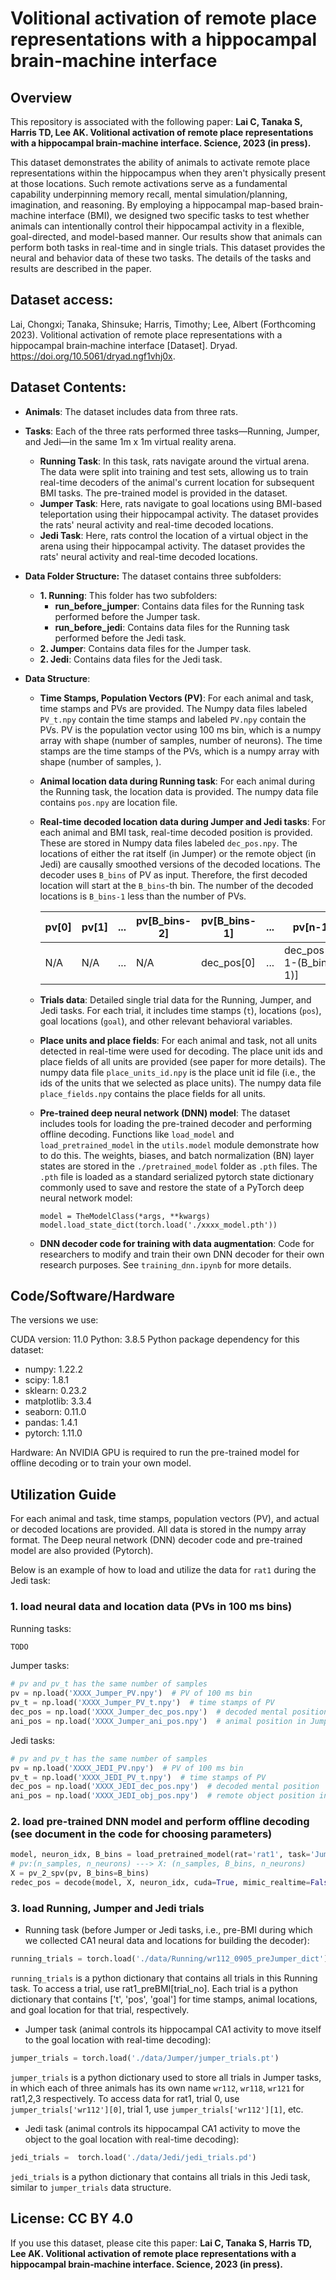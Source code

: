 # Volitional activation of remote place representations with a hippocampal brain‐machine interface

## Overview

This repository is associated with the following paper:
**Lai C, Tanaka S, Harris TD, Lee AK. Volitional activation of remote place representations with a hippocampal brain‐machine interface. Science, 2023 (in press).**

This dataset demonstrates the ability of animals to activate remote place representations within the hippocampus when they aren't physically present at those locations. Such remote activations serve as a fundamental capability underpinning memory recall, mental simulation/planning, imagination, and reasoning. By employing a hippocampal map-based brain-machine interface (BMI), we designed two specific tasks to test whether animals can intentionally control their hippocampal activity in a flexible, goal-directed, and model-based manner. Our results show that animals can perform both tasks in real-time and in single trials. This dataset provides the neural and behavior data of these two tasks. The details of the tasks and results are described in the paper. 

## Dataset access:
Lai, Chongxi; Tanaka, Shinsuke; Harris, Timothy; Lee, Albert (Forthcoming 2023). Volitional activation of remote place representations with a hippocampal brain‐machine interface [Dataset]. Dryad. https://doi.org/10.5061/dryad.ngf1vhj0x. 

## Dataset Contents:

- **Animals**: The dataset includes data from three rats.

- **Tasks**: Each of the three rats performed three tasks—Running, Jumper, and Jedi—in the same 1m x 1m virtual reality arena.
  - **Running Task**: In this task, rats navigate around the virtual arena. The data were split into training and test sets, allowing us to train real-time decoders of the animal's current location for subsequent BMI tasks. The pre-trained model is provided in the dataset.
  - **Jumper Task**: Here, rats navigate to goal locations using BMI-based teleportation using their hippocampal activity. The dataset provides the rats' neural activity and real-time decoded locations. 
  - **Jedi Task**: Here, rats control the location of a virtual object in the arena using their hippocampal activity. The dataset provides the rats' neural activity and real-time decoded locations. 

 - **Data Folder Structure:**  The dataset contains three subfolders:
    - **1. Running**: This folder has two subfolders:
      - **run_before_jumper**: Contains data files for the Running task performed before the Jumper task.
      - **run_before_jedi**: Contains data files for the Running task performed before the Jedi task.
    - **2. Jumper**: Contains data files for the Jumper task.
    - **2. Jedi**: Contains data files for the Jedi task.

- **Data Structure**:
  - **Time Stamps, Population Vectors (PV)**: For each animal and task, time stamps and PVs are provided. The Numpy data files labeled `PV_t.npy` contain the time stamps and labeled `PV.npy` contain the PVs. PV is the population vector using 100 ms bin, which is a numpy array with shape (number of samples, number of neurons). The time stamps are the time stamps of the PVs, which is a numpy array with shape (number of samples, ). 

  - **Animal location data during Running task**: For each animal during the Running task, the location data is provided. The numpy data file contains `pos.npy` are location file. 

  - **Real-time decoded location data during Jumper and Jedi tasks**: For each animal and BMI task, real-time decoded position is provided. These are stored in Numpy data files labeled `dec_pos.npy`. The locations of either the rat itself (in Jumper) or the remote object (in Jedi) are causally smoothed versions of the decoded locations. The decoder uses `B_bins` of PV as input. Therefore, the first decoded location will start at the `B_bins`-th bin. The number of the decoded locations is `B_bins-1` less than the number of PVs.

    pv[0] | pv[1]| ... | pv[B_bins-2] | pv[B_bins-1] | ... | pv[n-1]
    --- | ---| --- | --- | --- | --- | ---
    N/A | N/A | ... | N/A | dec_pos[0] | ... | dec_pos[n-1-(B_bins-1)]

  - **Trials data**: Detailed single trial data for the Running, Jumper, and Jedi tasks. For each trial, it includes time stamps (`t`), locations (`pos`), goal locations (`goal`), and other relevant behavioral variables.

  - **Place units and place fields**: For each animal and task, not all units detected in real-time were used for decoding. The place unit ids and place fields of all units are provided (see paper for more details). The numpy data file `place_units_id.npy` is the place unit id file (i.e., the ids of the units that we selected as place units). The numpy data file `place_fields.npy` contains the place fields for all units. 

  - **Pre-trained deep neural network (DNN) model**: The dataset includes tools for loading the pre-trained decoder and performing offline decoding. Functions like `load_model` and `load_pretrained_model` in the `utils.model` module demonstrate how to do this. The weights, biases, and batch normalization (BN) layer states are stored in the `./pretrained_model` folder as `.pth` files. The `.pth` file is loaded as a standard serialized pytorch state dictionary commonly used to save and restore the state of a PyTorch deep neural network model:
    ```
    model = TheModelClass(*args, **kwargs)
    model.load_state_dict(torch.load('./xxxx_model.pth'))
    ```
  - **DNN decoder code for training with data augmentation**:
  Code for researchers to modify and train their own DNN decoder for their own research purposes. See `training_dnn.ipynb` for more details.


## Code/Software/Hardware

The versions we use:

CUDA version:  11.0 
Python: 3.8.5
Python package dependency for this dataset: 
- numpy: 1.22.2
- scipy: 1.8.1
- sklearn: 0.23.2
- matplotlib: 3.3.4
- seaborn: 0.11.0
- pandas: 1.4.1
- pytorch: 1.11.0

Hardware:
An NVIDIA GPU is required to run the pre-trained model for offline decoding or to train your own model.


## Utilization Guide

For each animal and task, time stamps, population vectors (PV), and actual or decoded locations are provided. All data is stored in the numpy array format. The Deep neural network (DNN) decoder code and pre-trained model are also provided (Pytorch). 

Below is an example of how to load and utilize the data for `rat1` during the Jedi task:

### 1. load neural data and location data (PVs in 100 ms bins)
Running tasks:
```python
TODO
```

Jumper tasks:
```python
# pv and pv_t has the same number of samples
pv = np.load('XXXX_Jumper_PV.npy')  # PV of 100 ms bin
pv_t = np.load('XXXX_Jumper_PV_t.npy')  # time stamps of PV
dec_pos = np.load('XXXX_Jumper_dec_pos.npy')  # decoded mental position
ani_pos = np.load('XXXX_Jumper_ani_pos.npy')  # animal position in Jumper
```

Jedi tasks:
```python
# pv and pv_t has the same number of samples
pv = np.load('XXXX_JEDI_PV.npy')  # PV of 100 ms bin
pv_t = np.load('XXXX_JEDI_PV_t.npy')  # time stamps of PV
dec_pos = np.load('XXXX_JEDI_dec_pos.npy')  # decoded mental position
ani_pos = np.load('XXXX_JEDI_obj_pos.npy')  # remote object position in JEDI
```

### 2. load pre-trained DNN model and perform offline decoding (see document in the code for choosing parameters)

```python
model, neuron_idx, B_bins = load_pretrained_model(rat='rat1', task='Jumper')
# pv:(n_samples, n_neurons) ---> X: (n_samples, B_bins, n_neurons)
X = pv_2_spv(pv, B_bins=B_bins)
redec_pos = decode(model, X, neuron_idx, cuda=True, mimic_realtime=False) 
```

### 3. load Running, Jumper and Jedi trials
- Running task (before Jumper or Jedi tasks, i.e., pre-BMI during which we collected CA1 neural data and locations for building the decoder):
```python
running_trials = torch.load('./data/Running/wr112_0905_preJumper_dict')
```
`running_trials` is a python dictionary that contains all trials in this Running task. To access a trial, use rat1_preBMI[trial_no]. Each trial is a python dictionary that contains ['t', 'pos', 'goal'] for time stamps, animal locations, and goal location for that trial, respectively. 

- Jumper task (animal controls its hippocampal CA1 activity to move itself to the goal location with real-time decoding):
```python
jumper_trials = torch.load('./data/Jumper/jumper_trials.pt')
```
`jumper_trials` is a python dictionary used to store all trials in Jumper tasks, in which each of three animals has its own name `wr112`, `wr118`, `wr121` for rat1,2,3 respectively. To access data for rat1, trial 0, use `jumper_trials['wr112'][0]`, trial 1, use `jumper_trials['wr112'][1]`, etc.

- Jedi task (animal controls its hippocampal CA1 activity to move the object to the goal location with real-time decoding):
```python
jedi_trials =  torch.load('./data/Jedi/jedi_trials.pd')
```
`jedi_trials` is a python dictionary that contains all trials in this Jedi task, similar to `jumper_trials` data structure.


## License: CC BY 4.0
If you use this dataset, please cite this paper:
**Lai C, Tanaka S, Harris TD, Lee AK. Volitional activation of remote place representations with a hippocampal brain‐machine interface. Science, 2023 (in press).**
